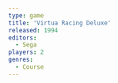 ```yaml
---
type: game
title: 'Virtua Racing Deluxe'
released: 1994
editors: 
  - Sega
players: 2
genres:
  - Course
---
```


